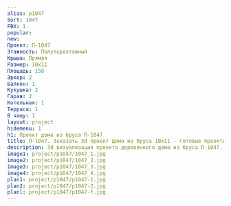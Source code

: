 ```yaml
---
alias: p1047
Sort: 1047
FBX: 1
popular: 
new: 
Проект: П-1047
Этажность: Полутораэтажный
Крыша: Прямая
Размер: 10х11
Площадь: 158
Эркер: 2
Балкон: 1
Кукушка: 2
Гараж: 2
Котельная: 1
Терраса: 1
В чашу: 1
layout: project
hidemenu: 1
h1: Проект дома из бруса П-1047
title: П-1047. Заказать 3d проект дома из бруса 10х11 - готовые проекты
description: 3d визуализация проекта деревянного дома из бруса П-1047. Площадь 158 м2, размер 10х11. Вы можете внести любые изменения в проект.
image1: project/p1047/1047_1.jpg
image2: project/p1047/1047_2.jpg
image3: project/p1047/1047_3.jpg
image4: project/p1047/1047_4.jpg
plan1: project/p1047/p1047-1.jpg
plan2: project/p1047/p1047-2.jpg
planl: project/p1047/p1047-f.jpg
---
```

